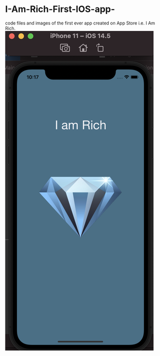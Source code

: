 # I-Am-Rich-First-IOS-app-
code files and images of the first ever app created on App Store i.e. I Am Rich.
![Sample Image](https://github.com/aniket19233-maker/I-Am-Rich-First-IOS-app-/blob/main/I%20Am%20Rich/Screenshot%202021-07-02%20at%2010.17.12.png)
